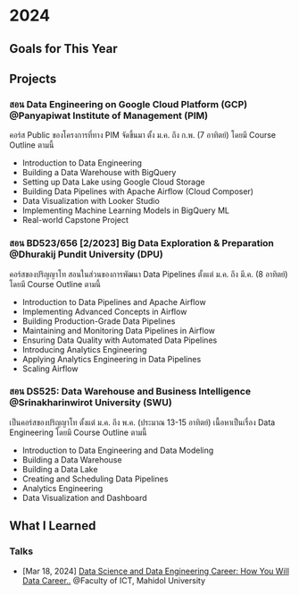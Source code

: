 # 2024

## Goals for This Year

## Projects

### สอน Data Engineering on Google Cloud Platform (GCP) @Panyapiwat Institute of Management (PIM)

คอร์ส Public ของโครงการที่ทาง PIM จัดขึ้นมา ตั้ง ม.ค. ถึง ก.พ. (7 อาทิตย์) โดยมี Course
Outline ตามนี้

* Introduction to Data Engineering
* Building a Data Warehouse with BigQuery
* Setting up Data Lake using Google Cloud Storage
* Building Data Pipelines with Apache Airflow (Cloud Composer)
* Data Visualization with Looker Studio
* Implementing Machine Learning Models in BigQuery ML
* Real-world Capstone Project

### สอน BD523/656 [2/2023] Big Data Exploration & Preparation @Dhurakij Pundit University (DPU)

คอร์สของปริญญาโท สอนในส่วนของการพัฒนา Data Pipelines ตั้งแต่ ม.ค. ถึง มี.ค. (8 อาทิตย์)
โดยมี Course Outline ตามนี้

* Introduction to Data Pipelines and Apache Airflow
* Implementing Advanced Concepts in Airflow
* Building Production-Grade Data Pipelines
* Maintaining and Monitoring Data Pipelines in Airflow
* Ensuring Data Quality with Automated Data Pipelines
* Introducing Analytics Engineering
* Applying Analytics Engineering in Data Pipelines
* Scaling Airflow

### สอน DS525: Data Warehouse and Business Intelligence @Srinakharinwirot University (SWU)

เป็นคอร์สของปริญญาโท ตั้งแต่ ม.ค.  ถึง พ.ค. (ประมาณ 13-15 อาทิตย์) เนื้อหาเป็นเรื่อง Data
Engineering โดยมี Course Outline ตามนี้

* Introduction to Data Engineering and Data Modeling
* Building a Data Warehouse
* Building a Data Lake
* Creating and Scheduling Data Pipelines
* Analytics Engineering
* Data Visualization and Dashboard

## What I Learned

### Talks

* [Mar 18, 2024] [Data Science and Data Engineering Career: How You Will Data
  Career..](https://docs.google.com/presentation/d/1AYbV8OX-Ndmog5NtdjzpI-vbhGb6OYX0etQuErwpz-o/edit?usp=sharing)
  @Faculty of ICT, Mahidol University
